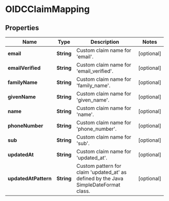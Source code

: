 
# OIDCClaimMapping

## Properties
Name | Type | Description | Notes
------------ | ------------- | ------------- | -------------
**email** | **String** | Custom claim name for &#39;email&#39;. |  [optional]
**emailVerified** | **String** | Custom claim name for &#39;email_verified&#39;. |  [optional]
**familyName** | **String** | Custom claim name for &#39;family_name&#39;. |  [optional]
**givenName** | **String** | Custom claim name for &#39;given_name&#39;. |  [optional]
**name** | **String** | Custom claim name for &#39;name&#39;. |  [optional]
**phoneNumber** | **String** | Custom claim name for &#39;phone_number&#39;. |  [optional]
**sub** | **String** | Custom claim name for &#39;sub&#39;. |  [optional]
**updatedAt** | **String** | Custom claim name for &#39;updated_at&#39;. |  [optional]
**updatedAtPattern** | **String** | Custom pattern for claim &#39;updated_at&#39; as defined by the Java SimpleDateFormat class. |  [optional]



